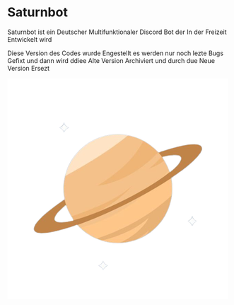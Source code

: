 # Saturnbot
Saturnbot ist ein Deutscher Multifunktionaler Discord Bot der In der Freizeit Entwickelt wird

Diese Version des Codes wurde Engestellt es werden nur noch lezte Bugs Gefixt und dann wird ddiee Alte Version Archiviert und durch due Neue Version Ersezt



![Saturnbot bild](https://github.com/Blue-Gamer48/bilder/blob/main/Saturnbot-Neu.png)
